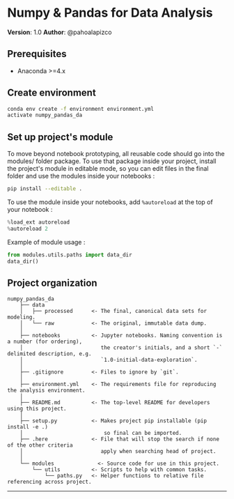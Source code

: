 # Numpy & Pandas for Data Analysis

**Version**: 1.0
**Author**: @pahoalapizco




## Prerequisites
- Anaconda >=4.x 

## Create environment
```bash
conda env create -f environment environment.yml
activate numpy_pandas_da
```

## Set up project's module
To move beyond notebook prototyping, all reusable code should go into the modules/ folder package. To use that package inside your project, install the project's module in editable mode, so you can edit files in the final folder and use the modules inside your notebooks :

```bash
pip install --editable .
```

To use the module inside your notebooks, add `%autoreload` at the top of your notebook :

```python
%load_ext autoreload
%autoreload 2
```

Example of module usage :

```python
from modules.utils.paths import data_dir
data_dir()
```

## Project organization

    numpy_pandas_da
        ├── data
        │   ├── processed      <- The final, canonical data sets for modeling.
        │   └── raw            <- The original, immutable data dump.
        │
        ├── notebooks          <- Jupyter notebooks. Naming convention is a number (for ordering),
        │                         the creator's initials, and a short `-` delimited description, e.g.
        │                         `1.0-initial-data-exploration`.
        │
        ├── .gitignore         <- Files to ignore by `git`.
        │
        ├── environment.yml    <- The requirements file for reproducing the analysis environment.
        │
        ├── README.md          <- The top-level README for developers using this project.
        │
        ├── setup.py           <- Makes project pip installable (pip install -e .)
        │                          so final can be imported.
        ├── .here              <- File that will stop the search if none of the other criteria
        │                         apply when searching head of project.
        │
        └── modules              <- Source code for use in this project.
            └── utils          <- Scripts to help with common tasks.
                └── paths.py   <- Helper functions to relative file referencing across project.

---